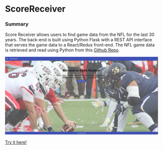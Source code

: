 # ScoreReceiver

### Summary
Score Receiver allows users to find game data from the NFL for the last 30 years.  The back-end is built using Python Flask with a REST API interface
that serves the game data to a React/Redux front-end.  The NFL game data is retrieved and read using Python from this [Github Repo](https://github.com/fivethirtyeight/nfl-elo-game/blob/master/data/nfl_games.csv). 


![ScoreReceiver Screenshot](https://github.com/Rmckays/ScoreReceiver/blob/master/Images/ScoreRec.JPG)

[Try it here!](https://score-receiver.herokuapp.com/)